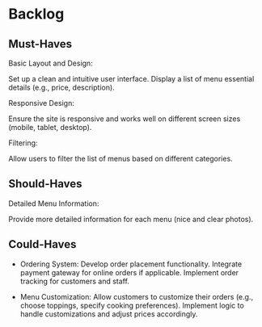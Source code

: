 # Backlog

## Must-Haves

Basic Layout and Design:

Set up a clean and intuitive user interface. Display a list of menu essential
details (e.g., price, description).

Responsive Design:

Ensure the site is responsive and works well on different screen sizes (mobile,
tablet, desktop).

Filtering:

Allow users to filter the list of menus based on different categories.

## Should-Haves

Detailed Menu Information:

Provide more detailed information for each menu (nice and clear photos).

## Could-Haves

- Ordering System: Develop order placement functionality. Integrate payment
  gateway for online orders if applicable. Implement order tracking for
  customers and staff.

- Menu Customization: Allow customers to customize their orders (e.g., choose
  toppings, specify cooking preferences). Implement logic to handle
  customizations and adjust prices accordingly.
